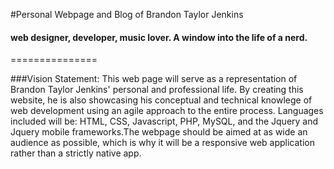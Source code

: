 #Personal Webpage and Blog of Brandon Taylor Jenkins
#### web designer, developer, music lover. A window into the life of a nerd.
===============



###Vision Statement:
This web page will serve as a representation of Brandon Taylor Jenkins' personal and professional life. By creating this website, he is also showcasing his conceptual and technical knowlege of web development using an agile approach to the entire process. Languages included will be: HTML, CSS, Javascript, PHP, MySQL, and the Jquery and Jquery mobile frameworks.The webpage should be aimed at as wide an audience as possible, which is why it will be a responsive web application rather than a strictly native app. 
